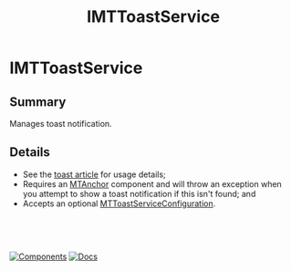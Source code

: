﻿---
uid: S.IMTToastService
title: IMTToastService
---
# IMTToastService

## Summary

Manages toast notification. 

## Details

- See the [toast article](xref:A.Toast) for usage details;
- Requires an [MTAnchor](xref:C.MTAnchor) component and will throw an exception when you attempt to show a toast notification if this isn't found; and
- Accepts an optional [MTToastServiceConfiguration](xref:BlazorMdc.MTToastServiceConfiguration).

&nbsp;

&nbsp;

[![Components](https://img.shields.io/static/v1?label=See&message=Services&color=purple)](xref:A.Services)
[![Docs](https://img.shields.io/static/v1?label=API%20Documentation&message=IMTToastService&color=brightgreen)](xref:BlazorMdc.IMTToastService)